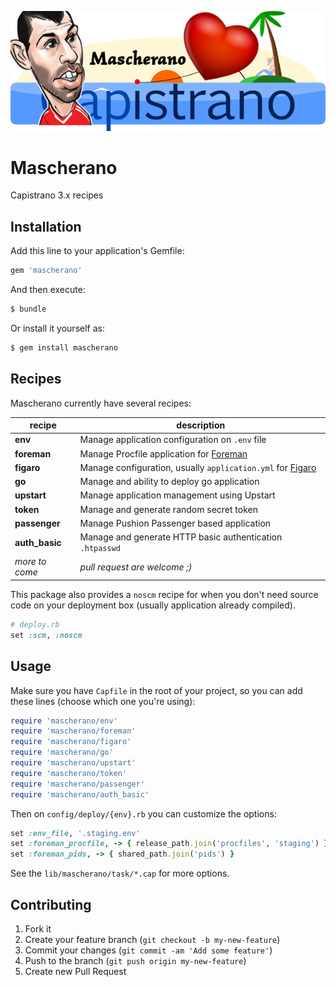 ![Logo](img/mascherano-logo.png)

# Mascherano

Capistrano 3.x recipes

## Installation

Add this line to your application's Gemfile:

```ruby
gem 'mascherano'
```

And then execute:

```bash
$ bundle
```

Or install it yourself as:

```bash
$ gem install mascherano
```

## Recipes

Mascherano currently have several recipes:

| recipe         | description                                                                                           |
|----------------|-------------------------------------------------------------------------------------------------------|
| __env__        | Manage application configuration on `.env` file                                                       |
| __foreman__    | Manage Procfile application for [Foreman](http://ddollar.github.io/foreman)                           |
| __figaro__     | Manage configuration, usually `application.yml` for [Figaro](https://github.com/laserlemon/figaro)    |
| __go__         | Manage and ability to deploy go application                                                           |
| __upstart__    | Manage application management using Upstart                                                           |
| __token__      | Manage and generate random secret token                                                               |
| __passenger__  | Manage Pushion Passenger based application                                                            |
| __auth_basic__ | Manage and generate HTTP basic authentication `.htpasswd`                                             |
| _more to come_ | _pull request are welcome ;)_                                                                         |

This package also provides a `noscm` recipe for when you don't need source code on your deployment box (usually application already compiled).

```ruby
# deploy.rb
set :scm, :noscm
```
## Usage

Make sure you have `Capfile` in the root of your project, so you can add these lines (choose which one you're using):

```ruby
require 'mascherano/env'
require 'mascherano/foreman'
require 'mascherano/figaro'
require 'mascherano/go'
require 'mascherano/upstart'
require 'mascherano/token'
require 'mascherano/passenger'
require 'mascherano/auth_basic'
```

Then on `config/deploy/{env}.rb` you can customize the options:

```ruby
set :env_file, '.staging.env'
set :foreman_procfile, -> { release_path.join('procfiles', 'staging') }
set :foreman_pids, -> { shared_path.join('pids') }
```

See the `lib/mascherano/task/*.cap` for more options.

## Contributing

1. Fork it
2. Create your feature branch (`git checkout -b my-new-feature`)
3. Commit your changes (`git commit -am 'Add some feature'`)
4. Push to the branch (`git push origin my-new-feature`)
5. Create new Pull Request
